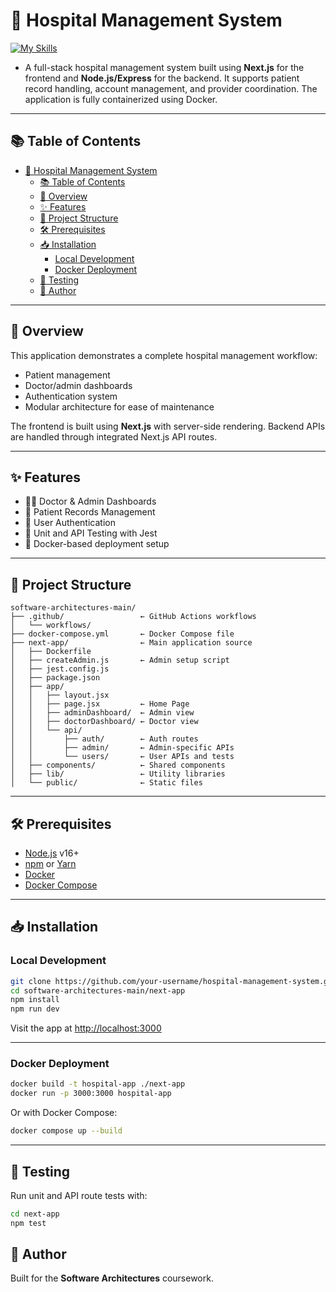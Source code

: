 # 🏥 Hospital Management System

[![My Skills](https://skillicons.dev/icons?i=nextjs,react,tailwind,mongodb,flask,nodejs,py,docker,gcp,&perline=10)](https://skillicons.dev)
- A full-stack hospital management system built using **Next.js** for the frontend and **Node.js/Express** for the backend. It supports patient record handling, account management, and provider coordination. The application is fully containerized using Docker.

---

## 📚 Table of Contents

- [🏥 Hospital Management System](#-hospital-management-system)
  - [📚 Table of Contents](#-table-of-contents)
  - [🚀 Overview](#-overview)
  - [✨ Features](#-features)
  - [📁 Project Structure](#-project-structure)
  - [🛠 Prerequisites](#-prerequisites)
  - [📥 Installation](#-installation)
    - [Local Development](#local-development)
    - [Docker Deployment](#docker-deployment)
  - [🧪 Testing](#-testing)
  - [📝 Author](#-author)

---

## 🚀 Overview

This application demonstrates a complete hospital management workflow:
- Patient management
- Doctor/admin dashboards
- Authentication system
- Modular architecture for ease of maintenance

The frontend is built using **Next.js** with server-side rendering. Backend APIs are handled through integrated Next.js API routes.

---

## ✨ Features

- 🧑‍⚕️ Doctor & Admin Dashboards
- 🧾 Patient Records Management
- 🔐 User Authentication
- 🧪 Unit and API Testing with Jest
- 🐳 Docker-based deployment setup

---

## 📁 Project Structure

```
software-architectures-main/
├── .github/                 ← GitHub Actions workflows
│   └── workflows/
├── docker-compose.yml       ← Docker Compose file
├── next-app/                ← Main application source
│   ├── Dockerfile
│   ├── createAdmin.js       ← Admin setup script
│   ├── jest.config.js
│   ├── package.json
│   ├── app/
│   │   ├── layout.jsx
│   │   ├── page.jsx         ← Home Page
│   │   ├── adminDashboard/  ← Admin view
│   │   ├── doctorDashboard/ ← Doctor view
│   │   └── api/
│   │       ├── auth/        ← Auth routes
│   │       ├── admin/       ← Admin-specific APIs
│   │       └── users/       ← User APIs and tests
│   ├── components/          ← Shared components
│   ├── lib/                 ← Utility libraries
│   └── public/              ← Static files
```

---

## 🛠 Prerequisites

- [Node.js](https://nodejs.org/) v16+
- [npm](https://www.npmjs.com/) or [Yarn](https://yarnpkg.com/)
- [Docker](https://www.docker.com/)
- [Docker Compose](https://docs.docker.com/compose/)

---

## 📥 Installation

### Local Development

```bash
git clone https://github.com/your-username/hospital-management-system.git
cd software-architectures-main/next-app
npm install
npm run dev
```

Visit the app at [http://localhost:3000](http://localhost:3000)

---

### Docker Deployment

```bash
docker build -t hospital-app ./next-app
docker run -p 3000:3000 hospital-app
```

Or with Docker Compose:

```bash
docker compose up --build
```

---

## 🧪 Testing

Run unit and API route tests with:

```bash
cd next-app
npm test
```


## 📝 Author

Built for the **Software Architectures** coursework.
